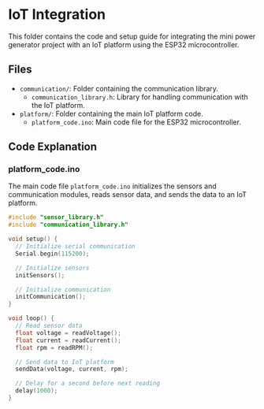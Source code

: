 # IoT Integration

This folder contains the code and setup guide for integrating the mini power generator project with an IoT platform using the ESP32 microcontroller.

## Files

- `communication/`: Folder containing the communication library.
  - `communication_library.h`: Library for handling communication with the IoT platform.
- `platform/`: Folder containing the main IoT platform code.
  - `platform_code.ino`: Main code file for the ESP32 microcontroller.

## Code Explanation

### platform_code.ino

The main code file `platform_code.ino` initializes the sensors and communication modules, reads sensor data, and sends the data to an IoT platform.

```cpp
#include "sensor_library.h"
#include "communication_library.h"

void setup() {
  // Initialize serial communication
  Serial.begin(115200);

  // Initialize sensors
  initSensors();

  // Initialize communication
  initCommunication();
}

void loop() {
  // Read sensor data
  float voltage = readVoltage();
  float current = readCurrent();
  float rpm = readRPM();

  // Send data to IoT platform
  sendData(voltage, current, rpm);

  // Delay for a second before next reading
  delay(1000);
}
